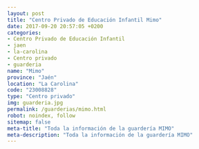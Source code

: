 ```yaml
---
layout: post
title: "Centro Privado de Educación Infantil Mimo"
date: 2017-09-20 20:57:05 +0200
categories:
- Centro Privado de Educación Infantil
- jaen
- la-carolina
- Centro privado
- guarderia
name: "Mimo"
province: "Jaén"
location: "La Carolina"
code: "23008828"
type: "Centro privado"
img: guarderia.jpg
permalink: /guarderias/mimo.html
robot: noindex, follow
sitemap: false
meta-title: "Toda la información de la guardería MIMO"
meta-description: "Toda la información de la guardería MIMO"
---
```

